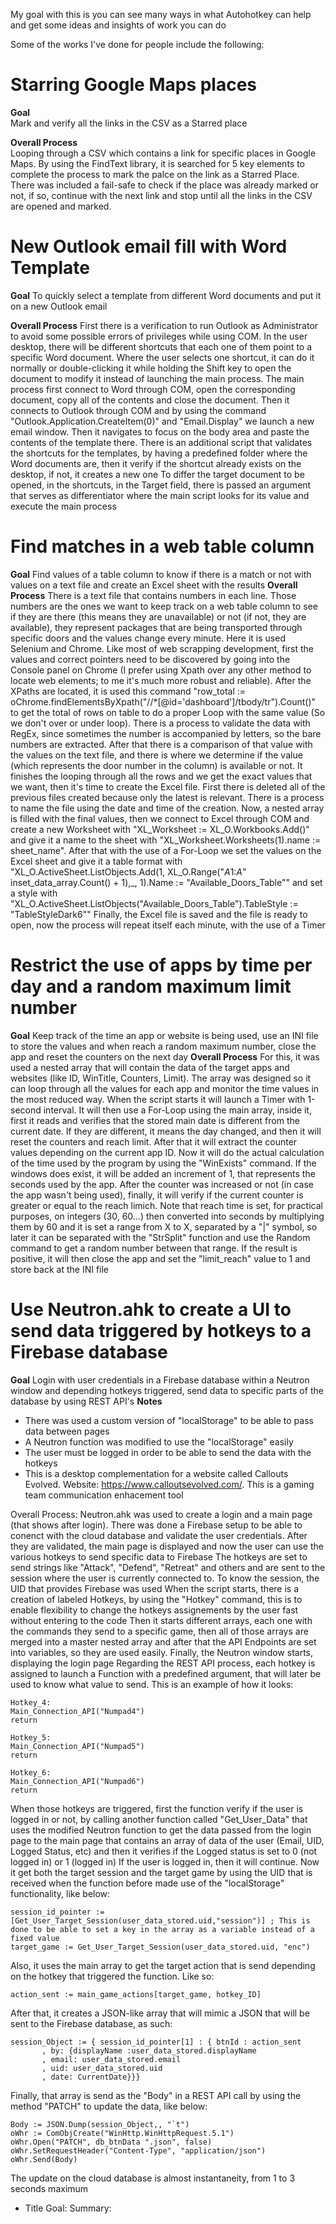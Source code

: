
My goal with this is you can see many ways in what Autohotkey can help and get some ideas and insights of work you can do

Some of the works I've done for people include the following:

# Starring Google Maps places
**Goal**\
Mark and verify all the links in the CSV as a Starred place

**Overall Process**\
Looping through a CSV which contains a link for specific places in Google Maps. 
By using the FindText library, it is searched for 5 key elements to complete the process to mark the palce on the link as a Starred Place.
There was included a fail-safe to check if the place was already marked or not, if so, continue with the next link and stop until all the links in the CSV are opened and marked.


# New Outlook email fill with Word Template
**Goal**
To quickly select a template from different Word documents and put it on a new Outlook email

**Overall Process**
First there is a verification to run Outlook as Administrator to avoid some possible errors of privileges while using COM. In the user desktop, there will be different shortcuts that each one of them point to a specific Word document.
Where the user selects one shortcut, it can do it normally or double-clicking it while holding the Shift key to open the document to modify it instead of launching the main process. The main process first connect to Word through COM, open the corresponding document, copy all of the contents and close the document.
Then it connects to Outlook through COM and by using the command "Outlook.Application.CreateItem(0)" and "Email.Display" we launch a new email window. Then it navigates to focus on the body area and paste the contents of the template there.
There is an additional script that validates the shortcuts for the templates, by having a predefined folder where the Word documents are, then it verify if the shortcut already exists on the desktop, if not, it creates a new one
To differ the target document to be opened, in the shortcuts, in the Target field, there is passed an argument that serves as differentiator where the main script looks for its value and execute the main process


# Find matches in a web table column
**Goal**
Find values of a table column to know if there is a match or not with values on a text file and create an Excel sheet with the results
**Overall Process**
There is a text file that contains numbers in each line. Those numbers are the ones we want to keep track on a web table column to see if they are there (this means they are unavailable) or not (if not, they are available), they represent packages that are being transported through specific doors and the values change every minute.
Here it is used Selenium and Chrome. Like most of web scrapping development, first the values and correct pointers need to be discovered by going into the Console panel on Chrome (I prefer using Xpath over any other method to locate web elements; to me it's much more robust and reliable). 
After the XPaths are located, it is used this command "row_total := oChrome.findElementsByXpath("//*[@id='dashboard']/tbody/tr").Count()" to get the total of rows on table to do a proper Loop with the same value (So we don't over or under loop). 
There is a process to validate the data with RegEx, since sometimes the number is accompanied by letters, so the bare numbers are extracted. After that there is a comparison of that value with the values on the text file, and there is where we determine if the value (which represents the door number in the column) is available or not. 
It finishes the looping through all the rows and we get the exact values that we want, then it's time to create the Excel file.
First there is deleted all of the previous files created because only the latest is relevant. There is a process to name the file using the date and time of the creation. 
Now, a nested array is filled with the final values, then we connect to Excel through COM and create a new Worksheet with "XL_Worksheet := XL_O.Workbooks.Add()" and give it a name to the sheet with "XL_Worksheet.Worksheets(1).name := sheet_name". 
After that with the use of a For-Loop we set the values on the Excel sheet and give it a table format with "XL_O.ActiveSheet.ListObjects.Add(1, XL_O.Range("$A$1:$A$" inset_data_array.Count() + 1),_, 1).Name := "Available_Doors_Table"" and set a style with "XL_O.ActiveSheet.ListObjects("Available_Doors_Table").TableStyle := "TableStyleDark6""
Finally, the Excel file is saved and the file is ready to open, now the process will repeat itself each minute, with the use of a Timer



# Restrict the use of apps by time per day and a random maximum limit number
**Goal**
Keep track of the time an app or website is being used, use an INI file to store the values and when reach a random maximum number, close the app and reset the counters on the next day
**Overall Process**
For this, it was used a nested array that will contain the data of the target apps and websites (like ID, WinTitle, Counters, Limit). 
The array was designed so it can loop through all the values for each app and monitor the time values in the most reduced way. 
When the script starts it will launch a Timer with 1-second interval. It will then use a For-Loop using the main array, inside it, first it reads and verifies that the stored main date is different from the current date. If they are different, it means the day changed, and then it will reset the counters and reach limit.
After that it will extract the counter values depending on the current app ID.
Now it will do the actual calculation of the time used by the program by using the "WinExists" command. If the windows does exist, it will be added an increment of 1, that represents the seconds used by the app.
After the counter was increased or not (in case the app wasn't being used), finally, it will verify if the current counter is greater or equal to the reach limich.  Note that reach time is set, for practical purposes, on integers (30, 60...) then converted into seconds by multiplying them by 60 and it is set a range from X to X, separated by a "|" symbol, so later it can be separated with the "StrSplit" function and use the Random command to get a random number between that range. If the result is positive, it will then close the app and set the "limit_reach" value to 1 and store back at the INI file


# Use Neutron.ahk to create a UI to send data triggered by hotkeys to a Firebase database
**Goal**
Login with user credentials in a Firebase database within a Neutron window and depending hotkeys triggered, send data to specific parts of the database by using REST API's
**Notes**
* There was used a custom version of "localStorage" to be able to pass data between pages
* A Neutron function was modified to use the "localStorage" easily
* The user must be logged in order to be able to send the data with the hotkeys
* This is a desktop complementation for a website called Callouts Evolved. Website: https://www.calloutsevolved.com/. This is a gaming team communication enhacement tool

Overall Process:
Neutron.ahk was used to create a login and a main page (that shows after login). There was done a Firebase setup to be able to conenct with the cloud database and validate the user credentials. After they are validated, the main page is displayed and now the user can use the various hotkeys to send specific data to Firebase
The hotkeys are set to send strings like "Attack", "Defend", "Retreat" and others and are sent to the session where the user is currently connected to. To know the session, the UID that provides Firebase was used
When the script starts, there is a creation of labeled Hotkeys, by using the "Hotkey" command, this is to enable flexibility to change the hotkeys assignements by the user fast without entering to the code
Then it starts different arrays, each one with the commands they send to a specific game, then all of those arrays are merged into a master nested array and after that the API Endpoints are set into variables, so they are used easily. Finally, the Neutron window starts, displaying the login page
Regarding the REST API process, each hotkey is assigned to launch a Function with a predefined argument, that will later be used to know what value to send. This is an example of how it looks:

 ~~~
Hotkey_4:
Main_Connection_API("Numpad4")
return

Hotkey_5:
Main_Connection_API("Numpad5")
return

Hotkey_6:
Main_Connection_API("Numpad6")
return
 ~~~
 
When those hotkeys are triggered, first the function verify if the user is logged in or not, by calling another function called "Get_User_Data" that uses the modified Neutron function to get the data passed from the login page to the main page that contains an array of data of the user (Email, UID, Logged Status, etc) and then it verifies if the Logged status is set to 0 (not logged in) or 1 (logged in)
If the user is logged in, then it will continue. Now it get both the target session and the target game by using the UID that is received when the function before made use of the "localStorage" functionality, like below:

 ~~~
session_id_pointer := [Get_User_Target_Session(user_data_stored.uid,"session")] ; This is done to be able to set a key in the array as a variable instead of a fixed value
target_game := Get_User_Target_Session(user_data_stored.uid, "enc")
 ~~~

Also, it uses the main array to get the target action that is send depending on the hotkey that triggered the function. Like so:
 ~~~
action_sent := main_game_actions[target_game, hotkey_ID]
 ~~~

After that, it creates a JSON-like array that will mimic a JSON that will be sent to the Firebase database, as such:

 ~~~
session_Object := { session_id_pointer[1] : { btnId : action_sent 
		, by: {displayName :user_data_stored.displayName
		, email: user_data_stored.email
		, uid: user_data_stored.uid 
		, date: CurrentDate}}}
 ~~~
 
Finally, that array is send as the "Body" in a REST API call by using the method "PATCH" to update the data, like below:
 ~~~
Body := JSON.Dump(session_Object,, "`t")
oWhr := ComObjCreate("WinHttp.WinHttpRequest.5.1")
oWhr.Open("PATCH", db_btnData ".json", false)
oWhr.SetRequestHeader("Content-Type", "application/json")
oWhr.Send(Body)
 ~~~
The update on the cloud database is almost instantaneity, from 1 to 3 seconds maximum





- Title
Goal: 
Summary:















